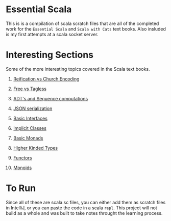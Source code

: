 # Essential Scala

This is is a compilation of scala scratch files that are all of the completed work for the `Essential Scala` and `Scala with Cats` text books. Also insluded is my first attempts at a scala socket server.

# Interesting Sections
Some of the more interesting topics covered in the Scala text books.
1. [Reification vs Church Encoding](https://github.com/Coutlaw/EssentialScala/blob/master/scalaWithCats/calculator.sc)
2. [Free vs Tagless](https://github.com/Coutlaw/EssentialScala/blob/master/gettingStarted/FreeVsTagless.sc)
3. [ADT's and Sequence computations](https://github.com/Coutlaw/EssentialScala/blob/master/essentialScala/recursionADT'sSequenceComp.sc)
4. [JSON serialization](https://github.com/Coutlaw/EssentialScala/blob/master/essentialScala/JSONSerialisation.sc)
5. [Basic Interfaces](https://github.com/Coutlaw/EssentialScala/blob/master/scalaWithCats/Ch1.1.sc)

6. [Implicit Classes](https://github.com/Coutlaw/EssentialScala/blob/master/essentialScala/Ch7.3.sc)
7. [Basic Monads](https://github.com/Coutlaw/EssentialScala/blob/master/scalaWithCats/Ch4.sc)
8. [Higher Kinded Types](https://github.com/Coutlaw/EssentialScala/blob/master/scalaWithCats/Ch4.2.sc)
9. [Functors](https://github.com/Coutlaw/EssentialScala/blob/master/scalaWithCats/Ch3.0.sc)
10. [Monoids](https://github.com/Coutlaw/EssentialScala/blob/master/scalaWithCats/Ch2.2.sc)

# To Run
Since all of these are scala.sc files, you can either add them as scratch files in IntelliJ, or you can paste the code in a scala `repl`. This project will not build as a whole and was built to take notes throught the learning process.
